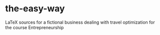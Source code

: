 # the-easy-way
LaTeX sources for a fictional business dealing with travel optimization for the course Entrepreneurship
